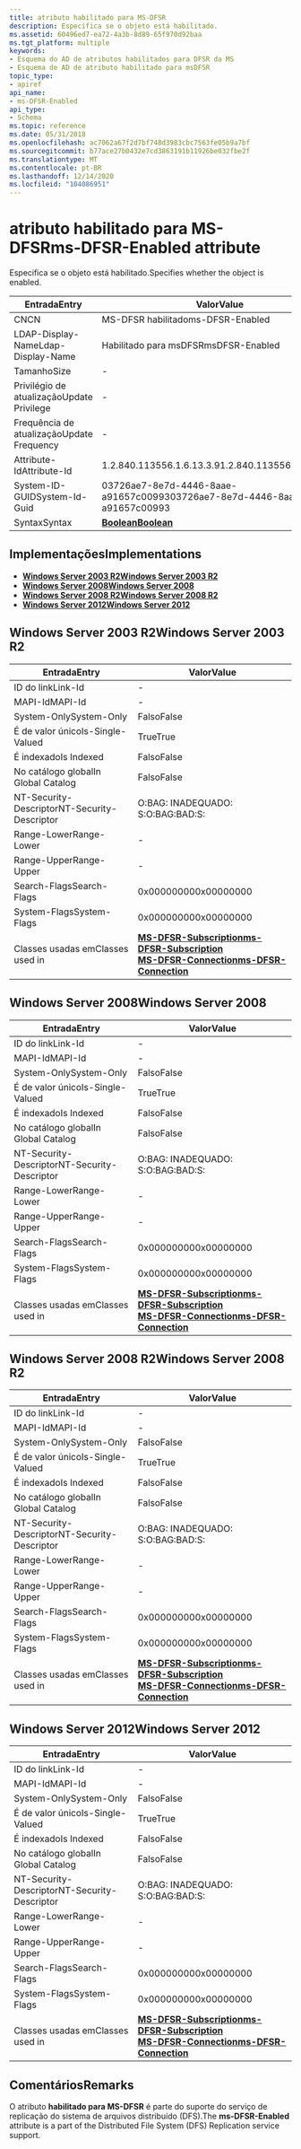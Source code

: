 ```yaml
---
title: atributo habilitado para MS-DFSR
description: Especifica se o objeto está habilitado.
ms.assetid: 60496ed7-ea72-4a3b-8d89-65f970d92baa
ms.tgt_platform: multiple
keywords:
- Esquema do AD de atributos habilitados para DFSR da MS
- Esquema de AD de atributo habilitado para msDFSR
topic_type:
- apiref
api_name:
- ms-DFSR-Enabled
api_type:
- Schema
ms.topic: reference
ms.date: 05/31/2018
ms.openlocfilehash: ac7062a67f2d7bf748d3983cbc7563fe05b9a7bf
ms.sourcegitcommit: b77ace27b0432e7cd3863191b11926be032fbe2f
ms.translationtype: MT
ms.contentlocale: pt-BR
ms.lasthandoff: 12/14/2020
ms.locfileid: "104086951"
---
```

# <a name="ms-dfsr-enabled-attribute"></a><span data-ttu-id="e89ed-105">atributo habilitado para MS-DFSR</span><span class="sxs-lookup"><span data-stu-id="e89ed-105">ms-DFSR-Enabled attribute</span></span>

<span data-ttu-id="e89ed-106">Especifica se o objeto está habilitado.</span><span class="sxs-lookup"><span data-stu-id="e89ed-106">Specifies whether the object is enabled.</span></span>



| <span data-ttu-id="e89ed-107">Entrada</span><span class="sxs-lookup"><span data-stu-id="e89ed-107">Entry</span></span> | <span data-ttu-id="e89ed-108">Valor</span><span class="sxs-lookup"><span data-stu-id="e89ed-108">Value</span></span> |
|-------------------|--------------------------------------|
| <span data-ttu-id="e89ed-109">CN</span><span class="sxs-lookup"><span data-stu-id="e89ed-109">CN</span></span>                | <span data-ttu-id="e89ed-110">MS-DFSR habilitado</span><span class="sxs-lookup"><span data-stu-id="e89ed-110">ms-DFSR-Enabled</span></span>                      |
| <span data-ttu-id="e89ed-111">LDAP-Display-Name</span><span class="sxs-lookup"><span data-stu-id="e89ed-111">Ldap-Display-Name</span></span> | <span data-ttu-id="e89ed-112">Habilitado para msDFSR</span><span class="sxs-lookup"><span data-stu-id="e89ed-112">msDFSR-Enabled</span></span>                       |
| <span data-ttu-id="e89ed-113">Tamanho</span><span class="sxs-lookup"><span data-stu-id="e89ed-113">Size</span></span>              | \-                                   |
| <span data-ttu-id="e89ed-114">Privilégio de atualização</span><span class="sxs-lookup"><span data-stu-id="e89ed-114">Update Privilege</span></span>  | \-                                   |
| <span data-ttu-id="e89ed-115">Frequência de atualização</span><span class="sxs-lookup"><span data-stu-id="e89ed-115">Update Frequency</span></span>  | \-                                   |
| <span data-ttu-id="e89ed-116">Attribute-Id</span><span class="sxs-lookup"><span data-stu-id="e89ed-116">Attribute-Id</span></span>      | <span data-ttu-id="e89ed-117">1.2.840.113556.1.6.13.3.9</span><span class="sxs-lookup"><span data-stu-id="e89ed-117">1.2.840.113556.1.6.13.3.9</span></span>            |
| <span data-ttu-id="e89ed-118">System-ID-GUID</span><span class="sxs-lookup"><span data-stu-id="e89ed-118">System-Id-Guid</span></span>    | <span data-ttu-id="e89ed-119">03726ae7-8e7d-4446-8aae-a91657c00993</span><span class="sxs-lookup"><span data-stu-id="e89ed-119">03726ae7-8e7d-4446-8aae-a91657c00993</span></span> |
| <span data-ttu-id="e89ed-120">Syntax</span><span class="sxs-lookup"><span data-stu-id="e89ed-120">Syntax</span></span>            | [<span data-ttu-id="e89ed-121">**Boolean**</span><span class="sxs-lookup"><span data-stu-id="e89ed-121">**Boolean**</span></span>](s-boolean.md)         |



## <a name="implementations"></a><span data-ttu-id="e89ed-122">Implementações</span><span class="sxs-lookup"><span data-stu-id="e89ed-122">Implementations</span></span>

-   [<span data-ttu-id="e89ed-123">**Windows Server 2003 R2**</span><span class="sxs-lookup"><span data-stu-id="e89ed-123">**Windows Server 2003 R2**</span></span>](#windows-server-2003-r2)
-   [<span data-ttu-id="e89ed-124">**Windows Server 2008**</span><span class="sxs-lookup"><span data-stu-id="e89ed-124">**Windows Server 2008**</span></span>](#windows-server-2008)
-   [<span data-ttu-id="e89ed-125">**Windows Server 2008 R2**</span><span class="sxs-lookup"><span data-stu-id="e89ed-125">**Windows Server 2008 R2**</span></span>](#windows-server-2008-r2)
-   [<span data-ttu-id="e89ed-126">**Windows Server 2012**</span><span class="sxs-lookup"><span data-stu-id="e89ed-126">**Windows Server 2012**</span></span>](#windows-server-2012)

## <a name="windows-server-2003-r2"></a><span data-ttu-id="e89ed-127">Windows Server 2003 R2</span><span class="sxs-lookup"><span data-stu-id="e89ed-127">Windows Server 2003 R2</span></span>



| <span data-ttu-id="e89ed-128">Entrada</span><span class="sxs-lookup"><span data-stu-id="e89ed-128">Entry</span></span> | <span data-ttu-id="e89ed-129">Valor</span><span class="sxs-lookup"><span data-stu-id="e89ed-129">Value</span></span> |
|------------------------|-------------------------------------------------------------------------------------------------------------------------------|
| <span data-ttu-id="e89ed-130">ID do link</span><span class="sxs-lookup"><span data-stu-id="e89ed-130">Link-Id</span></span>                | \-                                                                                                                            |
| <span data-ttu-id="e89ed-131">MAPI-Id</span><span class="sxs-lookup"><span data-stu-id="e89ed-131">MAPI-Id</span></span>                | \-                                                                                                                            |
| <span data-ttu-id="e89ed-132">System-Only</span><span class="sxs-lookup"><span data-stu-id="e89ed-132">System-Only</span></span>            | <span data-ttu-id="e89ed-133">Falso</span><span class="sxs-lookup"><span data-stu-id="e89ed-133">False</span></span>                                                                                                                         |
| <span data-ttu-id="e89ed-134">É de valor único</span><span class="sxs-lookup"><span data-stu-id="e89ed-134">Is-Single-Valued</span></span>       | <span data-ttu-id="e89ed-135">True</span><span class="sxs-lookup"><span data-stu-id="e89ed-135">True</span></span>                                                                                                                          |
| <span data-ttu-id="e89ed-136">É indexado</span><span class="sxs-lookup"><span data-stu-id="e89ed-136">Is Indexed</span></span>             | <span data-ttu-id="e89ed-137">Falso</span><span class="sxs-lookup"><span data-stu-id="e89ed-137">False</span></span>                                                                                                                         |
| <span data-ttu-id="e89ed-138">No catálogo global</span><span class="sxs-lookup"><span data-stu-id="e89ed-138">In Global Catalog</span></span>      | <span data-ttu-id="e89ed-139">Falso</span><span class="sxs-lookup"><span data-stu-id="e89ed-139">False</span></span>                                                                                                                         |
| <span data-ttu-id="e89ed-140">NT-Security-Descriptor</span><span class="sxs-lookup"><span data-stu-id="e89ed-140">NT-Security-Descriptor</span></span> | <span data-ttu-id="e89ed-141">O:BAG: INADEQUADO: S:</span><span class="sxs-lookup"><span data-stu-id="e89ed-141">O:BAG:BAD:S:</span></span>                                                                                                                  |
| <span data-ttu-id="e89ed-142">Range-Lower</span><span class="sxs-lookup"><span data-stu-id="e89ed-142">Range-Lower</span></span>            | \-                                                                                                                            |
| <span data-ttu-id="e89ed-143">Range-Upper</span><span class="sxs-lookup"><span data-stu-id="e89ed-143">Range-Upper</span></span>            | \-                                                                                                                            |
| <span data-ttu-id="e89ed-144">Search-Flags</span><span class="sxs-lookup"><span data-stu-id="e89ed-144">Search-Flags</span></span>           | <span data-ttu-id="e89ed-145">0x00000000</span><span class="sxs-lookup"><span data-stu-id="e89ed-145">0x00000000</span></span>                                                                                                                    |
| <span data-ttu-id="e89ed-146">System-Flags</span><span class="sxs-lookup"><span data-stu-id="e89ed-146">System-Flags</span></span>           | <span data-ttu-id="e89ed-147">0x00000000</span><span class="sxs-lookup"><span data-stu-id="e89ed-147">0x00000000</span></span>                                                                                                                    |
| <span data-ttu-id="e89ed-148">Classes usadas em</span><span class="sxs-lookup"><span data-stu-id="e89ed-148">Classes used in</span></span>        | [<span data-ttu-id="e89ed-149">**MS-DFSR-Subscription**</span><span class="sxs-lookup"><span data-stu-id="e89ed-149">**ms-DFSR-Subscription**</span></span>](c-msdfsr-subscription.md)<br/> [<span data-ttu-id="e89ed-150">**MS-DFSR-Connection**</span><span class="sxs-lookup"><span data-stu-id="e89ed-150">**ms-DFSR-Connection**</span></span>](c-msdfsr-connection.md)<br/> |



## <a name="windows-server-2008"></a><span data-ttu-id="e89ed-151">Windows Server 2008</span><span class="sxs-lookup"><span data-stu-id="e89ed-151">Windows Server 2008</span></span>



| <span data-ttu-id="e89ed-152">Entrada</span><span class="sxs-lookup"><span data-stu-id="e89ed-152">Entry</span></span> | <span data-ttu-id="e89ed-153">Valor</span><span class="sxs-lookup"><span data-stu-id="e89ed-153">Value</span></span> |
|------------------------|-------------------------------------------------------------------------------------------------------------------------------|
| <span data-ttu-id="e89ed-154">ID do link</span><span class="sxs-lookup"><span data-stu-id="e89ed-154">Link-Id</span></span>                | \-                                                                                                                            |
| <span data-ttu-id="e89ed-155">MAPI-Id</span><span class="sxs-lookup"><span data-stu-id="e89ed-155">MAPI-Id</span></span>                | \-                                                                                                                            |
| <span data-ttu-id="e89ed-156">System-Only</span><span class="sxs-lookup"><span data-stu-id="e89ed-156">System-Only</span></span>            | <span data-ttu-id="e89ed-157">Falso</span><span class="sxs-lookup"><span data-stu-id="e89ed-157">False</span></span>                                                                                                                         |
| <span data-ttu-id="e89ed-158">É de valor único</span><span class="sxs-lookup"><span data-stu-id="e89ed-158">Is-Single-Valued</span></span>       | <span data-ttu-id="e89ed-159">True</span><span class="sxs-lookup"><span data-stu-id="e89ed-159">True</span></span>                                                                                                                          |
| <span data-ttu-id="e89ed-160">É indexado</span><span class="sxs-lookup"><span data-stu-id="e89ed-160">Is Indexed</span></span>             | <span data-ttu-id="e89ed-161">Falso</span><span class="sxs-lookup"><span data-stu-id="e89ed-161">False</span></span>                                                                                                                         |
| <span data-ttu-id="e89ed-162">No catálogo global</span><span class="sxs-lookup"><span data-stu-id="e89ed-162">In Global Catalog</span></span>      | <span data-ttu-id="e89ed-163">Falso</span><span class="sxs-lookup"><span data-stu-id="e89ed-163">False</span></span>                                                                                                                         |
| <span data-ttu-id="e89ed-164">NT-Security-Descriptor</span><span class="sxs-lookup"><span data-stu-id="e89ed-164">NT-Security-Descriptor</span></span> | <span data-ttu-id="e89ed-165">O:BAG: INADEQUADO: S:</span><span class="sxs-lookup"><span data-stu-id="e89ed-165">O:BAG:BAD:S:</span></span>                                                                                                                  |
| <span data-ttu-id="e89ed-166">Range-Lower</span><span class="sxs-lookup"><span data-stu-id="e89ed-166">Range-Lower</span></span>            | \-                                                                                                                            |
| <span data-ttu-id="e89ed-167">Range-Upper</span><span class="sxs-lookup"><span data-stu-id="e89ed-167">Range-Upper</span></span>            | \-                                                                                                                            |
| <span data-ttu-id="e89ed-168">Search-Flags</span><span class="sxs-lookup"><span data-stu-id="e89ed-168">Search-Flags</span></span>           | <span data-ttu-id="e89ed-169">0x00000000</span><span class="sxs-lookup"><span data-stu-id="e89ed-169">0x00000000</span></span>                                                                                                                    |
| <span data-ttu-id="e89ed-170">System-Flags</span><span class="sxs-lookup"><span data-stu-id="e89ed-170">System-Flags</span></span>           | <span data-ttu-id="e89ed-171">0x00000000</span><span class="sxs-lookup"><span data-stu-id="e89ed-171">0x00000000</span></span>                                                                                                                    |
| <span data-ttu-id="e89ed-172">Classes usadas em</span><span class="sxs-lookup"><span data-stu-id="e89ed-172">Classes used in</span></span>        | [<span data-ttu-id="e89ed-173">**MS-DFSR-Subscription**</span><span class="sxs-lookup"><span data-stu-id="e89ed-173">**ms-DFSR-Subscription**</span></span>](c-msdfsr-subscription.md)<br/> [<span data-ttu-id="e89ed-174">**MS-DFSR-Connection**</span><span class="sxs-lookup"><span data-stu-id="e89ed-174">**ms-DFSR-Connection**</span></span>](c-msdfsr-connection.md)<br/> |



## <a name="windows-server-2008-r2"></a><span data-ttu-id="e89ed-175">Windows Server 2008 R2</span><span class="sxs-lookup"><span data-stu-id="e89ed-175">Windows Server 2008 R2</span></span>



| <span data-ttu-id="e89ed-176">Entrada</span><span class="sxs-lookup"><span data-stu-id="e89ed-176">Entry</span></span> | <span data-ttu-id="e89ed-177">Valor</span><span class="sxs-lookup"><span data-stu-id="e89ed-177">Value</span></span> |
|------------------------|-------------------------------------------------------------------------------------------------------------------------------|
| <span data-ttu-id="e89ed-178">ID do link</span><span class="sxs-lookup"><span data-stu-id="e89ed-178">Link-Id</span></span>                | \-                                                                                                                            |
| <span data-ttu-id="e89ed-179">MAPI-Id</span><span class="sxs-lookup"><span data-stu-id="e89ed-179">MAPI-Id</span></span>                | \-                                                                                                                            |
| <span data-ttu-id="e89ed-180">System-Only</span><span class="sxs-lookup"><span data-stu-id="e89ed-180">System-Only</span></span>            | <span data-ttu-id="e89ed-181">Falso</span><span class="sxs-lookup"><span data-stu-id="e89ed-181">False</span></span>                                                                                                                         |
| <span data-ttu-id="e89ed-182">É de valor único</span><span class="sxs-lookup"><span data-stu-id="e89ed-182">Is-Single-Valued</span></span>       | <span data-ttu-id="e89ed-183">True</span><span class="sxs-lookup"><span data-stu-id="e89ed-183">True</span></span>                                                                                                                          |
| <span data-ttu-id="e89ed-184">É indexado</span><span class="sxs-lookup"><span data-stu-id="e89ed-184">Is Indexed</span></span>             | <span data-ttu-id="e89ed-185">Falso</span><span class="sxs-lookup"><span data-stu-id="e89ed-185">False</span></span>                                                                                                                         |
| <span data-ttu-id="e89ed-186">No catálogo global</span><span class="sxs-lookup"><span data-stu-id="e89ed-186">In Global Catalog</span></span>      | <span data-ttu-id="e89ed-187">Falso</span><span class="sxs-lookup"><span data-stu-id="e89ed-187">False</span></span>                                                                                                                         |
| <span data-ttu-id="e89ed-188">NT-Security-Descriptor</span><span class="sxs-lookup"><span data-stu-id="e89ed-188">NT-Security-Descriptor</span></span> | <span data-ttu-id="e89ed-189">O:BAG: INADEQUADO: S:</span><span class="sxs-lookup"><span data-stu-id="e89ed-189">O:BAG:BAD:S:</span></span>                                                                                                                  |
| <span data-ttu-id="e89ed-190">Range-Lower</span><span class="sxs-lookup"><span data-stu-id="e89ed-190">Range-Lower</span></span>            | \-                                                                                                                            |
| <span data-ttu-id="e89ed-191">Range-Upper</span><span class="sxs-lookup"><span data-stu-id="e89ed-191">Range-Upper</span></span>            | \-                                                                                                                            |
| <span data-ttu-id="e89ed-192">Search-Flags</span><span class="sxs-lookup"><span data-stu-id="e89ed-192">Search-Flags</span></span>           | <span data-ttu-id="e89ed-193">0x00000000</span><span class="sxs-lookup"><span data-stu-id="e89ed-193">0x00000000</span></span>                                                                                                                    |
| <span data-ttu-id="e89ed-194">System-Flags</span><span class="sxs-lookup"><span data-stu-id="e89ed-194">System-Flags</span></span>           | <span data-ttu-id="e89ed-195">0x00000000</span><span class="sxs-lookup"><span data-stu-id="e89ed-195">0x00000000</span></span>                                                                                                                    |
| <span data-ttu-id="e89ed-196">Classes usadas em</span><span class="sxs-lookup"><span data-stu-id="e89ed-196">Classes used in</span></span>        | [<span data-ttu-id="e89ed-197">**MS-DFSR-Subscription**</span><span class="sxs-lookup"><span data-stu-id="e89ed-197">**ms-DFSR-Subscription**</span></span>](c-msdfsr-subscription.md)<br/> [<span data-ttu-id="e89ed-198">**MS-DFSR-Connection**</span><span class="sxs-lookup"><span data-stu-id="e89ed-198">**ms-DFSR-Connection**</span></span>](c-msdfsr-connection.md)<br/> |



## <a name="windows-server-2012"></a><span data-ttu-id="e89ed-199">Windows Server 2012</span><span class="sxs-lookup"><span data-stu-id="e89ed-199">Windows Server 2012</span></span>



| <span data-ttu-id="e89ed-200">Entrada</span><span class="sxs-lookup"><span data-stu-id="e89ed-200">Entry</span></span> | <span data-ttu-id="e89ed-201">Valor</span><span class="sxs-lookup"><span data-stu-id="e89ed-201">Value</span></span> |
|------------------------|-------------------------------------------------------------------------------------------------------------------------------|
| <span data-ttu-id="e89ed-202">ID do link</span><span class="sxs-lookup"><span data-stu-id="e89ed-202">Link-Id</span></span>                | \-                                                                                                                            |
| <span data-ttu-id="e89ed-203">MAPI-Id</span><span class="sxs-lookup"><span data-stu-id="e89ed-203">MAPI-Id</span></span>                | \-                                                                                                                            |
| <span data-ttu-id="e89ed-204">System-Only</span><span class="sxs-lookup"><span data-stu-id="e89ed-204">System-Only</span></span>            | <span data-ttu-id="e89ed-205">Falso</span><span class="sxs-lookup"><span data-stu-id="e89ed-205">False</span></span>                                                                                                                         |
| <span data-ttu-id="e89ed-206">É de valor único</span><span class="sxs-lookup"><span data-stu-id="e89ed-206">Is-Single-Valued</span></span>       | <span data-ttu-id="e89ed-207">True</span><span class="sxs-lookup"><span data-stu-id="e89ed-207">True</span></span>                                                                                                                          |
| <span data-ttu-id="e89ed-208">É indexado</span><span class="sxs-lookup"><span data-stu-id="e89ed-208">Is Indexed</span></span>             | <span data-ttu-id="e89ed-209">Falso</span><span class="sxs-lookup"><span data-stu-id="e89ed-209">False</span></span>                                                                                                                         |
| <span data-ttu-id="e89ed-210">No catálogo global</span><span class="sxs-lookup"><span data-stu-id="e89ed-210">In Global Catalog</span></span>      | <span data-ttu-id="e89ed-211">Falso</span><span class="sxs-lookup"><span data-stu-id="e89ed-211">False</span></span>                                                                                                                         |
| <span data-ttu-id="e89ed-212">NT-Security-Descriptor</span><span class="sxs-lookup"><span data-stu-id="e89ed-212">NT-Security-Descriptor</span></span> | <span data-ttu-id="e89ed-213">O:BAG: INADEQUADO: S:</span><span class="sxs-lookup"><span data-stu-id="e89ed-213">O:BAG:BAD:S:</span></span>                                                                                                                  |
| <span data-ttu-id="e89ed-214">Range-Lower</span><span class="sxs-lookup"><span data-stu-id="e89ed-214">Range-Lower</span></span>            | \-                                                                                                                            |
| <span data-ttu-id="e89ed-215">Range-Upper</span><span class="sxs-lookup"><span data-stu-id="e89ed-215">Range-Upper</span></span>            | \-                                                                                                                            |
| <span data-ttu-id="e89ed-216">Search-Flags</span><span class="sxs-lookup"><span data-stu-id="e89ed-216">Search-Flags</span></span>           | <span data-ttu-id="e89ed-217">0x00000000</span><span class="sxs-lookup"><span data-stu-id="e89ed-217">0x00000000</span></span>                                                                                                                    |
| <span data-ttu-id="e89ed-218">System-Flags</span><span class="sxs-lookup"><span data-stu-id="e89ed-218">System-Flags</span></span>           | <span data-ttu-id="e89ed-219">0x00000000</span><span class="sxs-lookup"><span data-stu-id="e89ed-219">0x00000000</span></span>                                                                                                                    |
| <span data-ttu-id="e89ed-220">Classes usadas em</span><span class="sxs-lookup"><span data-stu-id="e89ed-220">Classes used in</span></span>        | [<span data-ttu-id="e89ed-221">**MS-DFSR-Subscription**</span><span class="sxs-lookup"><span data-stu-id="e89ed-221">**ms-DFSR-Subscription**</span></span>](c-msdfsr-subscription.md)<br/> [<span data-ttu-id="e89ed-222">**MS-DFSR-Connection**</span><span class="sxs-lookup"><span data-stu-id="e89ed-222">**ms-DFSR-Connection**</span></span>](c-msdfsr-connection.md)<br/> |



## <a name="remarks"></a><span data-ttu-id="e89ed-223">Comentários</span><span class="sxs-lookup"><span data-stu-id="e89ed-223">Remarks</span></span>

<span data-ttu-id="e89ed-224">O atributo **habilitado para MS-DFSR** é parte do suporte do serviço de replicação do sistema de arquivos distribuído (DFS).</span><span class="sxs-lookup"><span data-stu-id="e89ed-224">The **ms-DFSR-Enabled** attribute is a part of the Distributed File System (DFS) Replication service support.</span></span>

 

 





